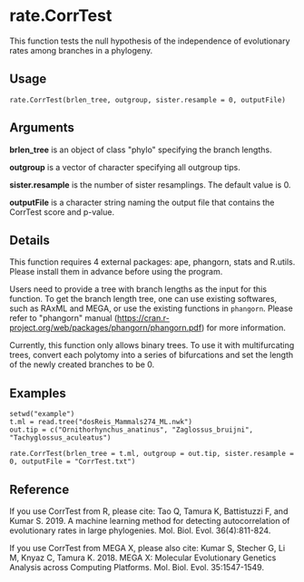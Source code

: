 rate.CorrTest
==============

This function tests the null hypothesis of the independence of evolutionary rates among branches in a phylogeny. 


Usage
-----
`rate.CorrTest(brlen_tree, outgroup, sister.resample = 0, outputFile)`


Arguments
---------
**brlen_tree** is an object of class "phylo" specifying the branch lengths.
	
**outgroup** is	a vector of character specifying all outgroup tips.

**sister.resample** is	the number of sister resamplings. The default value is 0. 
	
**outputFile** is a character string naming the output file that contains the CorrTest score and p-value.
	
	
Details
-------
This function requires 4 external packages: ape, phangorn, stats and R.utils. Please install them in advance before using the program. 

Users need to provide a tree with branch lengths as the input for this function. To get the branch length tree, one can use existing softwares, such as RAxML and MEGA, or use the existing functions in `phangorn`. Please refer to "phangorn" manual (https://cran.r-project.org/web/packages/phangorn/phangorn.pdf) for more information. 

Currently, this function only allows binary trees. To use it with multifurcating trees, convert each polytomy into a series of bifurcations and set the length of the newly created branches to be 0.


Examples
--------
	setwd("example")
	t.ml = read.tree("dosReis_Mammals274_ML.nwk")
	out.tip = c("Ornithorhynchus_anatinus", "Zaglossus_bruijni", "Tachyglossus_aculeatus")
	
	rate.CorrTest(brlen_tree = t.ml, outgroup = out.tip, sister.resample = 0, outputFile = "CorrTest.txt")


Reference
---------
If you use CorrTest from R, please cite:
Tao Q, Tamura K, Battistuzzi F, and Kumar S. 2019. A machine learning method for detecting autocorrelation of evolutionary rates in large phylogenies. Mol. Biol. Evol. 36(4):811-824.

If you use CorrTest from MEGA X, please also cite:
Kumar S, Stecher G, Li M, Knyaz C, Tamura K. 2018. MEGA X: Molecular Evolutionary Genetics Analysis across Computing Platforms. Mol. Biol. Evol. 35:1547-1549.
